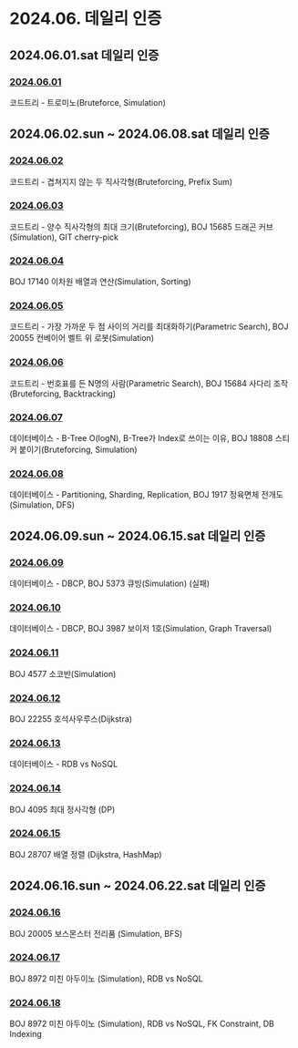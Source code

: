 # 2024.06. 데일리 인증

## 2024.06.01.sat 데일리 인증

### [2024.06.01](https://github.com/jwelyl/daily_certification/blob/main/2024/06/01/24_06_01_daily_certification.md)
코드트리 - 트로미노(Bruteforce, Simulation)

## 2024.06.02.sun ~ 2024.06.08.sat 데일리 인증

### [2024.06.02](https://github.com/jwelyl/daily_certification/blob/main/2024/06/02/24_06_02_daily_certification.md)
코드트리 - 겹쳐지지 않는 두 직사각형(Bruteforcing, Prefix Sum)

### [2024.06.03](https://github.com/jwelyl/daily_certification/blob/main/2024/06/03/24_06_03_daily_certification.md)
코드트리 - 양수 직사각형의 최대 크기(Bruteforcing), BOJ 15685 드래곤 커브(Simulation), GIT cherry-pick

### [2024.06.04](https://github.com/jwelyl/daily_certification/blob/main/2024/06/04/24_06_04_daily_certification.md)
BOJ 17140 이차원 배열과 연산(Simulation, Sorting)

### [2024.06.05](https://github.com/jwelyl/daily_certification/blob/main/2024/06/05/24_06_05_daily_certification.md)
코드트리 - 가장 가까운 두 점 사이의 거리를 최대화하기(Parametric Search), BOJ 20055 컨베이어 벨트 위 로봇(Simulation)

### [2024.06.06](https://github.com/jwelyl/daily_certification/blob/main/2024/06/06/24_06_06_daily_certification.md)
코드트리 - 번호표를 든 N명의 사람(Parametric Search), BOJ 15684 사다리 조작(Bruteforcing, Backtracking)

### [2024.06.07](https://github.com/jwelyl/daily_certification/blob/main/2024/06/07/24_06_07_daily_certification.md)
데이터베이스 - B-Tree O(logN), B-Tree가 Index로 쓰이는 이유, BOJ 18808 스티커 붙이기(Bruteforcing, Simulation)

### [2024.06.08](https://github.com/jwelyl/daily_certification/blob/main/2024/06/08/24_06_08_daily_certification.md)
데이터베이스 - Partitioning, Sharding, Replication, BOJ 1917 정육면체 전개도(Simulation, DFS)

## 2024.06.09.sun ~ 2024.06.15.sat 데일리 인증

### [2024.06.09](https://github.com/jwelyl/daily_certification/blob/main/2024/06/09/24_06_09_daily_certification.md)
데이터베이스 - DBCP, BOJ 5373 큐빙(Simulation) (실패)

### [2024.06.10](https://github.com/jwelyl/daily_certification/blob/main/2024/06/10/24_06_10_daily_certification.md)
데이터베이스 - DBCP, BOJ 3987 보이저 1호(Simulation, Graph Traversal)

### [2024.06.11](https://github.com/jwelyl/daily_certification/blob/main/2024/06/11/24_06_11_daily_certification.md)
BOJ 4577 소코반(Simulation)

### [2024.06.12](https://github.com/jwelyl/daily_certification/blob/main/2024/06/12/24_06_12_daily_certification.md)
BOJ 22255 호석사우루스(Dijkstra)

### [2024.06.13](https://github.com/jwelyl/daily_certification/blob/main/2024/06/13/24_06_13_daily_certification.md)
데이터베이스 - RDB vs NoSQL

### [2024.06.14](https://github.com/jwelyl/daily_certification/blob/main/2024/06/14/24_06_14_daily_certification.md)
BOJ 4095 최대 정사각형 (DP)

### [2024.06.15](https://github.com/jwelyl/daily_certification/blob/main/2024/06/15/24_06_15_daily_certification.md)
BOJ 28707 배열 정렬 (Dijkstra, HashMap)

## 2024.06.16.sun ~ 2024.06.22.sat 데일리 인증

### [2024.06.16](https://github.com/jwelyl/daily_certification/blob/main/2024/06/16/24_06_16_daily_certification.md)
BOJ 20005 보스몬스터 전리품 (Simulation, BFS)

### [2024.06.17](https://github.com/jwelyl/daily_certification/blob/main/2024/06/17/24_06_17_daily_certification.md)
BOJ 8972 미친 아두이노 (Simulation), RDB vs NoSQL

### [2024.06.18](https://github.com/jwelyl/daily_certification/blob/main/2024/06/18/24_06_18_daily_certification.md)
BOJ 8972 미친 아두이노 (Simulation), RDB vs NoSQL, FK Constraint, DB Indexing